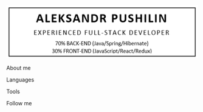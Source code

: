 [![Header](https://github.com/Unlimcheg/Unlimcheg/blob/main/assets/Header.png)](https://www.linkedin.com/in/alex-pushilin/)

About me

Languages 

Tools

Follow me
